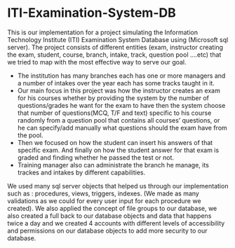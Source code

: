 # ITI-Examination-System-DB
This is our implementation for a project simulating the Information Technology Institute (ITI) Examination System Database using (Microsoft sql server).
The project consists of different entities
(exam, instructor creating the exam, student, course, branch, intake, track, question pool ….etc) that we tried to map with the most effective way to serve our goal.
<ul>
  <li>The institution has many branches each has one or more managers and a number of intakes over the year each has some tracks taught in it.</li>
  <li>Our main focus in this project was how the instructor creates an exam for his courses whether by providing the system by the number of questions/grades he want for the exam to have then the system choose that number of questions(MCQ, T/F and text) specific to his course randomly from a question pool that contains all courses’ questions, or he can specify/add manually what questions should the exam have from the pool.</li>
  <li>Then we focused on how the student can insert his answers of that specific exam. And finally on how the student answer for that exam is graded and finding whether he passed the test or not.</li>
  <li>Training manager also can administrate the branch he manage, its trackes and intakes by different capabilities.</li>
</ul>
We used many sql server objects that helped us through our implementation such as : procedures, views, triggers, indexes. (We made as many validations as we could for every user input for each procedure we created). We also applied the concept of file groups to our database, we also created a full back to our database objects and data that happens twice a day and we created 4 accounts with different levels of accessibility and permissions on our database objects to add more security to our database.
